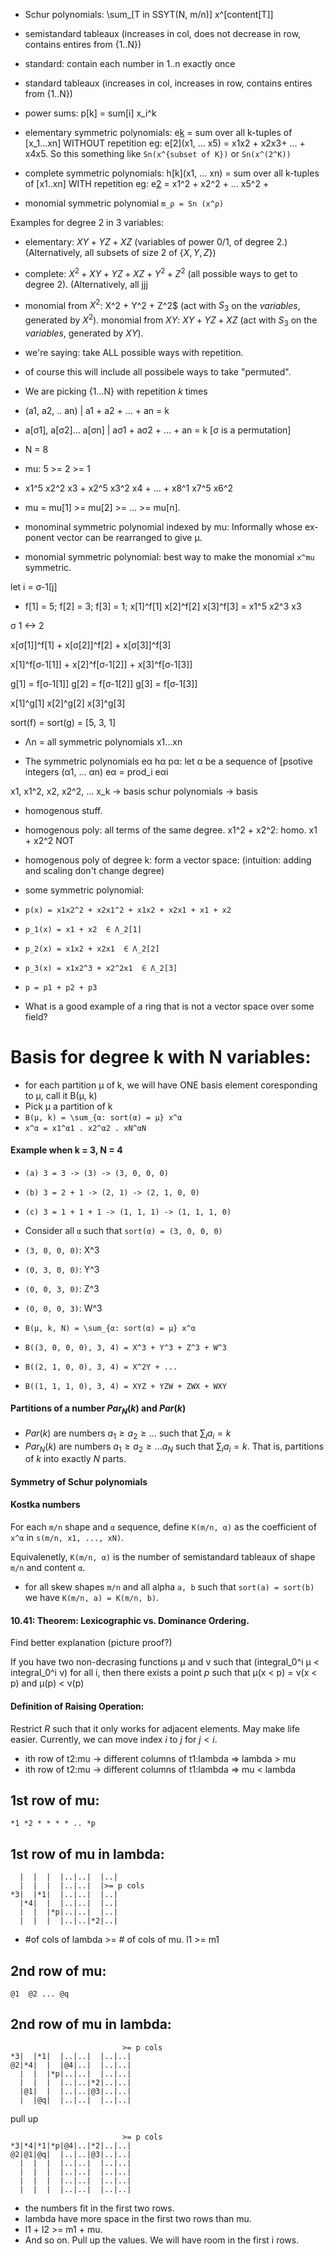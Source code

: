 - Schur polynomials: \sum_[T in SSYT(N, m/n)] x^[content[T]]
- semistandard tableaux (increases in col, does not decrease in row, contains entires from {1..N}) 
- standard: contain each number in 1..n exactly once
- standard tableaux (increases in col, increases in row, contains entires from {1..N}) 

- power sums: p[k] = sum[i] x_i^k
- elementary symmetric polynomials: e[k](x1,...xn) = sum over all k-tuples of [x_1...xn] WITHOUT repetition
  eg: e[2](x1, ... x5) = x1x2 + x2x3+  ... + x4x5. So this something like `Sn(x^{subset of K})`
  or `Sn(x^(2^K))`
- complete symmetric polynomials: h[k](x1, ... xn) = sum over all k-tuples of [x1..xn] WITH repetition
  eg: e[2](x1...x5) = x1^2 + x2^2 + ... x5^2 + 
- monomial symmetric polynomial `m_ρ = Sn (x^ρ)`

Examples for degree 2 in 3 variables:

- elementary: $XY + YZ + XZ$ (variables of power 0/1, of degree 2.) (Alternatively, all subsets of size $2$ of $\{X, Y, Z\})$
- complete: $X^2 + XY + YZ + XZ + Y^2 + Z^2$ (all possible ways to get to degree 2). (Alternatively, all jjj
- monomial from $X^2$: X^2 + Y^2 + Z^2$ (act with $S_3$ on the _variables_, generated by $X^2$).
  monomial from $XY$: $XY + YZ + XZ$ (act with $S_3$ on the _variables_, generated by $XY$).



- we're saying: take ALL possible ways with repetition.
- of course this will include all possibele ways to take "permuted".

- We are picking {1...N} with repetition $k$ times
- (a1, a2, .. an) | a1 + a2 + ... + an = k
- a[σ1], a[σ2]... a[σn] | aσ1 + aσ2 + ... + an = k [σ is a permutation]


- N = 8
- mu: 5 >= 2 >= 1


- x1^5 x2^2 x3 + x2^5 x3^2 x4 + ... + x8^1 x7^5 x6^2

- mu = mu[1] >= mu[2] >= ... >= mu[n].
- monominal symmetric polynomial indexed by mu: Informally whose ex-ponent vector can be rearranged to give μ.
- monomial symmetric polynomial: best way to make the monomial `x^mu` symmetric.


let i = σ-1[j]

- f[1] = 5; f[2] = 3; f[3] = 1;
x[1]^f[1] x[2]^f[2] x[3]^f[3] = x1^5 x2^3 x3

σ 1 <-> 2

x[σ[1]]^f[1] + x[σ[2]]^f[2] + x[σ[3]]^f[3]

x[1]^f[σ-1[1]] + x[2]^f[σ-1[2]] + x[3]^f[σ-1[3]]

g[1] = f[σ-1[1]] 
g[2] = f[σ-1[2]] 
g[3] = f[σ-1[3]] 


x[1]^g[1] x[2]^g[2] x[3]^g[3]

sort(f) = sort(g) = [5, 3, 1]
- Λn = all symmetric polynomials x1...xn


- The symmetric polynomials eα hα pα: let α be a sequence of [psotive integers (α1, ... αn)
  eα = prod_i eαi


x1, x1^2, x2, x2^2, ... x_k -> basis
schur polynomials -> basis


- homogenous stuff.
- homogenous poly: all terms of the same degree. x1^2 + x2^2: homo. x1 + x2^2 NOT
- homogenous poly of degree k: form a vector space: (intuition: adding and scaling don't change degree)
- some symmetric polynomial:
- `p(x) = x1x2^2 + x2x1^2 + x1x2 + x2x1 + x1 + x2`
- `p_1(x) = x1 + x2  ∈ Λ_2[1]`
- `p_2(x) = x1x2 + x2x1  ∈ Λ_2[2]`
- `p_3(x) = x1x2^3 + x2^2x1  ∈ Λ_2[3]`
- `p = p1 + p2 + p3`

- What is a good example of a ring that is not a vector space over some field?

# Basis for degree k with N variables:

- for each partition μ of k, we will have ONE basis element coresponding to μ, call it B(μ, k)
- Pick μ a partition of k
- `B(μ, k) = \sum_{α: sort(α) = μ} x^α`
- `x^α = x1^α1 . x2^α2 . xN^αN`

#### Example when k = 3, N = 4


- `(a) 3 = 3 -> (3) -> (3, 0, 0, 0)`
- `(b) 3 = 2 + 1 -> (2, 1) -> (2, 1, 0, 0)`
- `(c) 3 = 1 + 1 + 1 -> (1, 1, 1) -> (1, 1, 1, 0)`

- Consider all `α` such that `sort(α) = (3, 0, 0, 0)`
- `(3, 0, 0, 0)`: X^3
- `(0, 3, 0, 0)`: Y^3
- `(0, 0, 3, 0)`: Z^3
- `(0, 0, 0, 3)`: W^3
- `B(μ, k, N) = \sum_{α: sort(α) = μ} x^α`
- `B((3, 0, 0, 0), 3, 4) = X^3 + Y^3 + Z^3 + W^3`
- `B((2, 1, 0, 0), 3, 4) = X^2Y + ...`
- `B((1, 1, 1, 0), 3, 4) = XYZ + YZW + ZWX + WXY`

#### Partitions of a number $Par_N(k)$ and $Par(k)$

- $Par(k)$ are numbers $a_1 \geq a_2 \geq \dots$ such that $\sum_i a_i = k$
- $Par_N(k)$ are numbers $a_1 \geq a_2 \geq \dots a_N$ such that $\sum_i a_i = k$.
    That is, partitions of $k$ into exactly $N$ parts.

#### Symmetry of Schur polynomials

#### Kostka numbers

For each `m/n` shape and `α` sequence, define `K(m/n, α)` as the coefficient of `x^α`
in `s(m/n, x1, ..., xN)`.

Equivalenetly, `K(m/n, α)` is the number of semistandard tableaux of shape
`m/n` and content `α`.


- for all skew shapes `m/n` and all alpha `a, b` such that `sort(a) = sort(b)` we have 
  `K(m/n, a) = K(m/n, b)`.


#### 10.41: Theorem: Lexicographic vs. Dominance Ordering.

Find better explanation (picture proof?)

If you have two non-decrasing functions μ and ν such that (integral_0^i μ < integral_0^i ν) for all i,
then there exists a point $p$ such that μ(x < p) = ν(x < p) and μ(p) < ν(p)

#### Definition of Raising Operation:

Restrict $R$ such that it only works for adjacent elements. May make life easier.
Currently, we can move index $i$ to $j$ for $j < i$. 


- ith row of t2:mu -> different columns of t1:lambda => lambda > mu
- ith row of t2:mu -> different columns of t1:lambda => mu < lambda


1st row of mu:
---------------

```
*1 *2 * * * * .. *p
```

1st row of mu in lambda:
-------------------------

```
  |  |  |  |..|..|  |..|    
  |  |  |  |..|..|  |>= p cols
*3|  |*1|  |..|..|  |..|
  |*4|  |  |..|..|  |..|
  |  |  |*p|..|..|  |..|
  |  |  |  |..|..|*2|..|

```
- #of cols of lambda >= # of cols of mu. l1 >= m1


2nd row of mu:
--------------

```
@1  @2 ... @q
```

2nd row of mu in lambda:
-------------------------
```
                         >= p cols
*3|  |*1|  |..|..|  |..|..|
@2|*4|  |  |@4|..|  |..|..|
  |  |  |*p|..|..|  |..|..|
  |  |  |  |..|..|*2|..|..|
  |@1|  |  |..|..|@3|..|..| 
  |  |@q|  |..|..|  |..|..|       
```

pull up


```
                         >= p cols
*3|*4|*1|*p|@4|..|*2|..|..|
@2|@1|@q|  |..|..|@3|..|..|
  |  |  |  |..|..|  |..|..|
  |  |  |  |..|..|  |..|..|
  |  |  |  |..|..|  |..|..| 
  |  |  |  |..|..|  |..|..|       
```

- the numbers fit in the first two rows.
- lambda have more space in the first two rows than mu.
- l1 + l2 >= m1 + mu.
- And so on. Pull up the values. We will have room in the first i rows.

